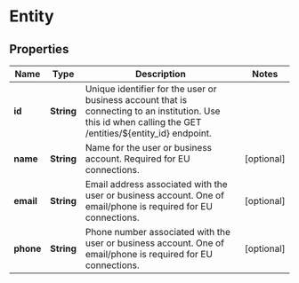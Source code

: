 

# Entity


## Properties

| Name | Type | Description | Notes |
|------------ | ------------- | ------------- | -------------|
|**id** | **String** | Unique identifier for the user or business account that is connecting to an institution. Use this id when calling the GET /entities/${entity_id} endpoint. |  |
|**name** | **String** | Name for the user or business account. Required for EU connections. |  [optional] |
|**email** | **String** | Email address associated with the user or business account. One of email/phone is required for EU connections. |  [optional] |
|**phone** | **String** | Phone number associated with the user or business account. One of email/phone is required for EU connections. |  [optional] |



